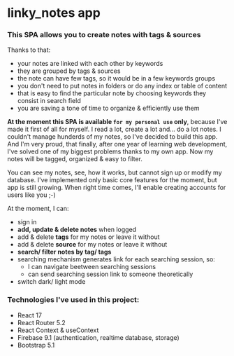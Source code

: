 # linky_notes app

### This SPA allows you to create notes with tags & sources

Thanks to that:
- your notes are linked with each other by keywords
- they are grouped by tags & sources
- the note can have few tags, so it would be in a few keywords groups
- you don't need to put notes in folders or do any index or table of content
- that is easy to find the particular note by choosing keywords they consist in search field
- you are saving a tone of time to organize & efficiently use them

**At the moment this SPA is available `for my personal use` only**, because I've made it first of all for myself. I read a lot, create a lot and... do a lot notes. I couldn't manage hunderds of my notes, so I've decided to build this app. And I'm very proud, that finally, after one year of learning web development, I've solved one of my biggest problems thanks to my own app. Now my notes will be tagged, organized & easy to filter.

You can see my notes, see, how it works, but cannot sign up or modify my database. I've implemented only basic core features for the moment, but app is still growing. When right time comes, I'll enable creating accounts for users like you ;-)

At the moment, I can:
- sign in
- **add, update & delete notes** when logged
- add & delete **tags** for my notes or leave it without
- add & delete **source** for my notes or leave it without
- **search/ filter notes by tag/ tags**
- searching mechanism generates link for each searching session, so:
  - I can navigate beetween searching sessions
  - can send searching session link to someone theoretically
- switch dark/ light mode

### Technologies I've used in this project:
- React 17
- React Router 5.2
- React Context & useContext
- Firebase 9.1 (authentication, realtime database, storage)
- Bootstrap 5.1